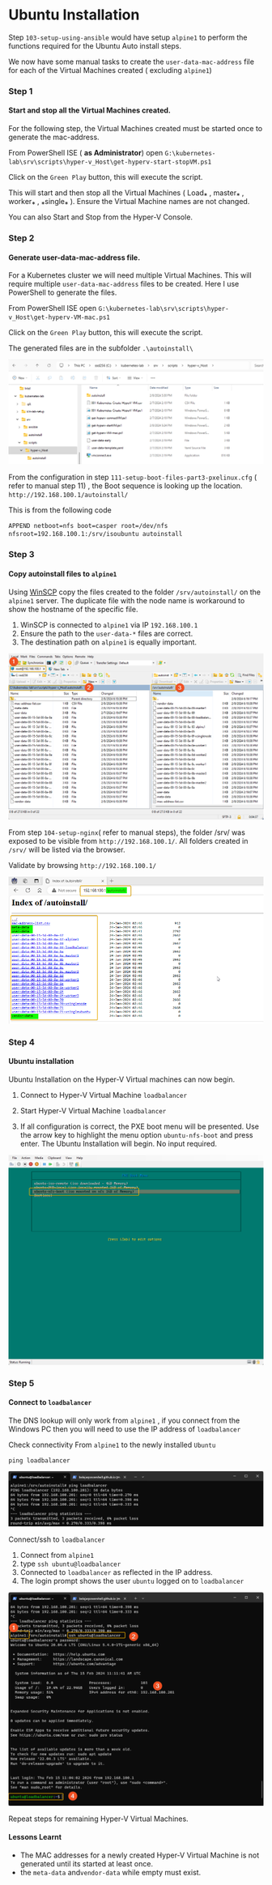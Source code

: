 

# Ubuntu Installation

Step `103-setup-using-ansible` would have setup `alpine1` to perform the functions required for the Ubuntu Auto install steps.

We now have some manual tasks to create the `user-data-mac-address` file for each of the Virtual Machines created ( excluding `alpine1`)



### Step 1

#### Start and stop all the Virtual Machines created.

For the following step, the Virtual Machines created must be started once to generate the mac-address.

From PowerShell ISE ( **as Administrator**)  open `G:\kubernetes-lab\srv\scripts\hyper-v_Host\get-hyperv-start-stopVM.ps1`

Click on the `Green Play` button, this will execute the script.

This will start and then stop all the Virtual Machines ( Load⁎ , master⁎ , worker⁎  , ⁎single⁎  ). Ensure the Virtual Machine names are not changed. 

You can also Start and Stop from the Hyper-V Console. 



### Step 2

#### Generate user-data-mac-address file.

For a Kubernetes cluster we will need multiple Virtual Machines. This will require multiple `user-data-mac-address` files to be created. Here I use PowerShell to generate the files.

From PowerShell ISE  open `G:\kubernetes-lab\srv\scripts\hyper-v_Host\get-hyperv-VM-mac.ps1`

Click on the `Green Play` button, this will execute the script.

The generated files are in the subfolder  `.\autoinstall\`

![113-01-location-of-script](./../screenshots/113-01-location-of-script.png)



From the configuration in step `111-setup-boot-files-part3-pxelinux.cfg`  ( refer to manual step 11) , the Boot sequence is looking up the location. `http://192.168.100.1/autoinstall/`

This is from the following code

```
APPEND netboot=nfs boot=casper root=/dev/nfs nfsroot=192.168.100.1:/srv/isoubuntu autoinstall 
```

### Step 3

#### Copy autoinstall files to `alpine1`

Using [WinSCP](https://winscp.net/eng/download.php) copy the files created to the folder  `/srv/autoinstall/` on the `alpine1` server. The duplicate file with the node name is workaround to show the hostname of the specific file. 

1. WinSCP is connected to `alpine1` via IP `192.168.100.1`
2. Ensure the path to the `user-data-*` files are correct.
3. The destination path on `alpine1` is equally important.

![113-02-wsftp-cp-autoinstall](./../screenshots/113-02-wsftp-cp-autoinstall.png)



From step `104-setup-nginx`( refer to manual steps), the folder /srv/ was exposed to be visible from `http://192.168.100.1/`. All folders created in `/srv/` will be listed via the browser.

Validate by browsing `http://192.168.100.1/`



![113-03-list-autoinstall-in-browser](./../screenshots/113-03-list-autoinstall-in-browser.png)

### Step 4

#### Ubuntu installation

Ubuntu Installation on the Hyper-V Virtual machines can now begin.

1. Connect to  Hyper-V Virtual Machine `loadbalancer`

2. Start Hyper-V Virtual Machine `loadbalancer`

3. If all configuration is correct, the PXE boot menu will be presented.
    Use the arrow key to highlight the menu option `ubuntu-nfs-boot` and press enter. The Ubuntu Installation will begin. No input required.

![113-06-Ubuntu-PXE-boot-menu](./../screenshots/113-06-Ubuntu-PXE-boot-menu.png)



### Step 5

#### Connect to `loadbalancer`

The DNS lookup will only work from `alpine1` , if you connect from the Windows PC then you will need to use the IP address of `loadbalancer`

Check connectivity From `alpine1` to the newly installed `Ubuntu`

```
ping loadbalancer
```

![113-07-connectivity](./../screenshots/113-07-connectivity.png)

Connect/ssh  to `loadbalancer`

1. Connect from `alpine1`
2. type `ssh ubuntu@loadbalancer`
3. Connected to `loadbalancer` as reflected in the IP address.
4. The login prompt shows the user `ubuntu` logged on to `loadbalancer`

![113-08-connectivity](./../screenshots/113-08-connectivity.png)



Repeat steps for remaining Hyper-V Virtual Machines.





#### Lessons Learnt

- The MAC addresses for a newly created Hyper-V Virtual Machine is not generated until its started at least once. 
- the `meta-data` and`vendor-data` while empty must exist.



